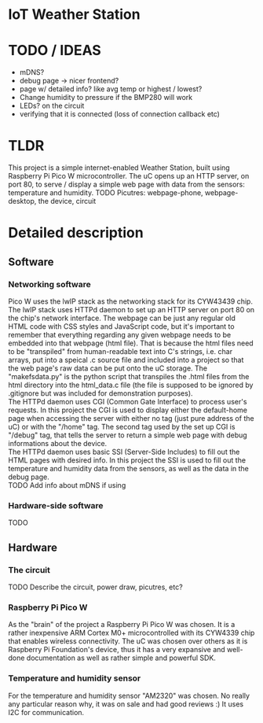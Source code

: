 # IoT Weather Station

# TODO / IDEAS
- mDNS?
- debug page -> nicer frontend?
- page w/ detailed info? like avg temp or highest / lowest? 
- Change humidity to pressure if the BMP280 will work
- LEDs? on the circuit
- verifying that it is connected (loss of connection callback etc)

# TLDR
This project is a simple internet-enabled Weather Station, built using Raspberry Pi Pico W microcontroller. The uC opens up an HTTP server, on port 80, to serve / display a simple web page with data from the sensors: temperature and humidity.
TODO Picutres: webpage-phone, webpage-desktop, the device, circuit

# Detailed description

## Software

### Networking software
Pico W uses the lwIP stack as the networking stack for its CYW43439 chip.<br>
The lwIP stack uses HTTPd daemon to set up an HTTP server on port 80 on the chip's 
network interface. 
The webpage can be just any regular old HTML code with CSS styles and JavaScript 
code, but it's important to remember that everything regarding any given webpage 
needs to be embedded into that webpage (html file). That is because the html files
need to be "transpiled" from human-readable text into C's strings, i.e. char arrays,
put into a speical .c source file and included into a project so that the web page's
raw data can be put onto the uC storage. The "makefsdata.py" is the python script 
that transpiles the .html files from the html directory into the html_data.c file (the 
file is supposed to be ignored by .gitignore but was included for demonstration 
purposes).<br>
The HTTPd daemon uses CGI (Common Gate Interface) to process user's requests. In this 
project the CGI is used to display either the default-home page when accessing the 
server with either no tag (just pure address of the uC) or with the "/home" tag. The 
second tag used by the set up CGI is "/debug" tag, that tells the server to return a 
simple web page with debug informations about the device.<br>
The HTTPd daemon uses basic SSI (Server-Side Includes) to fill out the HTML pages with 
desired info. In this project the SSI is used to fill out the temperature and humidity 
data from the sensors, as well as the data in the debug page.<br>
TODO Add info about mDNS if using


### Hardware-side software
TODO

## Hardware

### The circuit
TODO Describe the circuit, power draw, picutres, etc?

### Raspberry Pi Pico W
As the "brain" of the project a Raspberry Pi Pico W was chosen. It is a rather inexpensive 
ARM Cortex M0+ microcontrolled with its CYW4339 chip that enables wireless connectivity. 
The uC was chosen over others as it is Raspberry Pi Foundation's device, thus it has a very 
expansive and well-done documentation as well as rather simple and powerful SDK.

### Temperature and humidity sensor
For the temperature and humidity sensor "AM2320" was chosen. No really any particular reason why, 
it was on sale and had good reviews :) It uses I2C for communication.